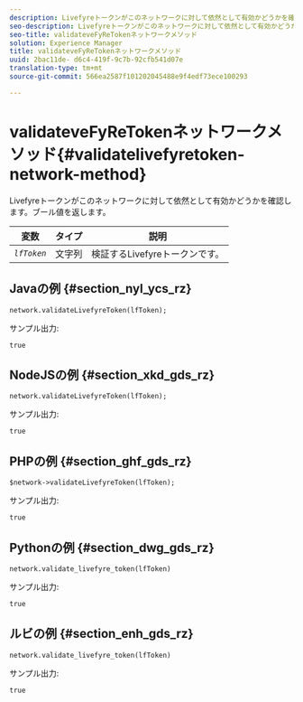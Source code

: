 ```yaml
---
description: Livefyreトークンがこのネットワークに対して依然として有効かどうかを確認します。ブール値を返します。
seo-description: Livefyreトークンがこのネットワークに対して依然として有効かどうかを確認します。ブール値を返します。
seo-title: validateveFyReTokenネットワークメソッド
solution: Experience Manager
title: validateveFyReTokenネットワークメソッド
uuid: 2bac11de- d6c4-419f-9c7b-92cfb541d07e
translation-type: tm+mt
source-git-commit: 566ea2587f101202045488e9f4edf73ece100293

---
```



# validateveFyReTokenネットワークメソッド{#validatelivefyretoken-network-method}

Livefyreトークンがこのネットワークに対して依然として有効かどうかを確認します。ブール値を返します。

| 変数 | タイプ | 説明 |
|---|---|---|
| *`lfToken`* | 文字列 | 検証するLivefyreトークンです。 |

## Javaの例 {#section_nyl_ycs_rz}

```
network.validateLivefyreToken(lfToken); 
```

サンプル出力:

```
true 
```

## NodeJSの例 {#section_xkd_gds_rz}

```
network.validateLivefyreToken(lfToken); 
```

サンプル出力:

```
true 
```

## PHPの例 {#section_ghf_gds_rz}

```
$network->validateLivefyreToken(lfToken); 
```

サンプル出力:

```
true 
```

## Pythonの例 {#section_dwg_gds_rz}

```
network.validate_livefyre_token(lfToken) 
```

サンプル出力:

```
true 
```

## ルビの例 {#section_enh_gds_rz}

```
network.validate_livefyre_token(lfToken) 
```

サンプル出力:

```
true 
```

